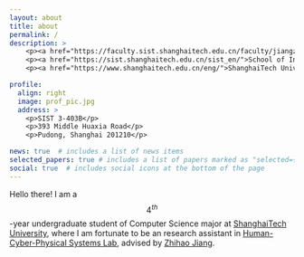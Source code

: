 ```yaml
---
layout: about
title: about
permalink: /
description: >
  	<p><a href="https://faculty.sist.shanghaitech.edu.cn/faculty/jiangzhh/team/">Human-Cyber-Physical Systems Lab</a></p>
  	<p><a href="https://sist.shanghaitech.edu.cn/sist_en/">School of Information Science and Technology</a></p>
  	<p><a href="https://www.shanghaitech.edu.cn/eng/">ShanghaiTech University</a></p>

profile:
  align: right
  image: prof_pic.jpg
  address: >
    <p>SIST 3-403B</p>
    <p>393 Middle Huaxia Road</p>
    <p>Pudong, Shanghai 201210</p>

news: true  # includes a list of news items
selected_papers: true # includes a list of papers marked as "selected={true}"
social: true  # includes social icons at the bottom of the page
---
```


Hello there! I am a $$4^{th}$$-year undergraduate student of Computer Science major at <a href="https://www.shanghaitech.edu.cn/eng/">ShanghaiTech University</a>, where I am fortunate to be an research assistant in <a href="https://faculty.sist.shanghaitech.edu.cn/faculty/jiangzhh/team/">Human-Cyber-Physical Systems Lab</a>, advised by <a href="https://faculty.sist.shanghaitech.edu.cn/faculty/jiangzhh/">Zhihao Jiang</a>.




